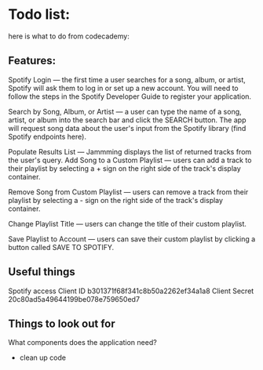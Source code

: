 # Todo list: 

here is what to do from codecademy: 

## Features:



Spotify Login — the first time a user searches for a song, album, or artist, Spotify will ask them to log in or set up a new account. You will need to follow the steps in the Spotify Developer Guide to register your application.

Search by Song, Album, or Artist — a user can type the name of a song, artist, or album into the search bar and click the SEARCH button. The app will request song data about the user's input from the Spotify library (find Spotify endpoints here).

Populate Results List — Jammming displays the list of returned tracks from the user's query.
Add Song to a Custom Playlist — users can add a track to their playlist by selecting a + sign on the right side of the track's display container.

Remove Song from Custom Playlist — users can remove a track from their playlist by selecting a - sign on the right side of the track's display container.

Change Playlist Title — users can change the title of their custom playlist.

Save Playlist to Account — users can save their custom playlist by clicking a button called SAVE TO SPOTIFY.

## Useful things

Spotify access
Client ID b301371f68f341c8b50a2262ef34a1a8
Client Secret 20c80ad5a49644199be078e759650ed7

## Things to look out for

What components does the application need?

- clean up code

    

